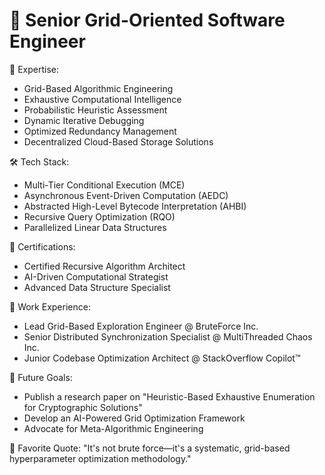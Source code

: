 # 🚀 Senior Grid-Oriented Software Engineer

🧠 Expertise:
- Grid-Based Algorithmic Engineering
- Exhaustive Computational Intelligence
- Probabilistic Heuristic Assessment
- Dynamic Iterative Debugging
- Optimized Redundancy Management
- Decentralized Cloud-Based Storage Solutions

🛠 Tech Stack:
- Multi-Tier Conditional Execution (MCE)
- Asynchronous Event-Driven Computation (AEDC)
- Abstracted High-Level Bytecode Interpretation (AHBI)
- Recursive Query Optimization (RQO)
- Parallelized Linear Data Structures

📜 Certifications:
- Certified Recursive Algorithm Architect
- AI-Driven Computational Strategist
- Advanced Data Structure Specialist

💼 Work Experience:
- Lead Grid-Based Exploration Engineer @ BruteForce Inc.
- Senior Distributed Synchronization Specialist @ MultiThreaded Chaos Inc.
- Junior Codebase Optimization Architect @ StackOverflow Copilot™

🚀 Future Goals:
- Publish a research paper on "Heuristic-Based Exhaustive Enumeration for Cryptographic Solutions"
- Develop an AI-Powered Grid Optimization Framework
- Advocate for Meta-Algorithmic Engineering

📢 Favorite Quote:
"It's not brute force—it's a systematic, grid-based hyperparameter optimization methodology."
